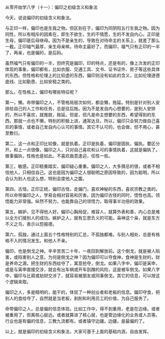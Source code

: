 从零开始学八字（十一）：偏印之初级含义和象法

今天，说说偏印的初级含义和象法。

与正印一样，偏印也是生我之物。但区别在于，偏印为同阴阳五行生我之物。因为同性，所以有相斥的因素在，即生不欲生，生的不情愿，生的不发自内心。正印是生母，偏印是后母继母。因为不是亲生的，导致在对待命主的关系上，就差了那么一截。正印福气最厚，亲生母亲嘛，待命主最好了。而偏印，福气只有正印的一半了，再亲，也是偏的，是后妈。

虽然福气只有偏印的一半，但终究是偏印，印的特点，还是有的，像上次发的正印体现的事象，偏印都有，比如衣服、交通工具、文书、证书证件、房子等这些具体的东西。但性格和伦理上的比较虚的东西，偏印则没有如此的含义，比如伦理道德底线、比如勤恳、比如安稳之类的。

那么，在性格上，偏印有哪些特征呢？

第一，懒。命带偏印之人，不管格局层次如何，都会懒，拖延。特别是针对别人安排给自己的人工作和任务，总是往后拖。因为不是发自内心想要的，是别人安排的，所以不喜欢，就推脱，拖延。但是，但凡是命主想要的东西，希望得到的东西，那就一点也不懒，特别的积极上进，通宵达旦。所以，偏印只会努力做自己喜欢的事情，或者自己发自内心认可的事情。其它不认可的，也会做，但不用心，甚至敷衍。

第二，这一点和正印比较像，就是执着。正印是执着，偏印是固执，偏执。要区分开。和上一点很像，偏印之人，只对自己喜欢和认可的事情执着，这就是偏执了。做事偏执，性格也是如此。不喜欢曲意逢迎，任性一些。

第三，敏感。正印稳重踏实，偏印疑心重重。偏印之人，大多猜忌的很，或者不相信他人，只相信自己。这也是因为偏印之人很聪明之原因导致的，因为聪明，所以会认为别人也这么想，特别会度他人之腹。

第四，古怪。正印正统，偏印古怪，走偏门，喜欢神秘的东西，喜欢宗教之类的。所以命带偏印之人，学易会相对容易和厉害。因为偏印古怪的同时，悟性也高。领悟能力非常强。纵然不努力，也能靠自己的领悟力，取得事半功倍的效果。

第五，嫉妒，见不得他人好。偏印心胸局促，难容人，就算外表和善，内心总是难以全方们接别人的成功。嫉妒之人，就有忘恩负义的可能。枭神这个枭，就是东方不义之鸟，表示以怨报德。

第六，孤独，通过上面五个性格特别的汇总，不孤独都难。与别人相处，总是有格格不入的情况发生。和他人不亲。

偏印，也是倒戈之神。辛辛苦苦二十年，一夜回到解放前。这个倒戈，就是被人陷害，或陷害别人之意。为何是倒戈之神？因为偏印可以夺食神，食神是生财的，财是养命之源。把生财的东西给夺了，寓意抢夺，倒戈。如果八字中，偏印是寅申，或是与寅申直接交涉，就会有出车祸或开车刮蹭的风险，这是被车倒戈。如果八字中，偏印与比肩或劫财交涉了，就容易被朋友或同事倒戈。其它的信息，可以按这个逻辑来取。

偏印之人，多是精明的，能干的，体现了一种创业者和老板的信息。偏印夺食，把别人的食给夺了，自然就是当老板，剥削和利用员工的价值，为自己服务了。

命带偏印之人，总是偏的信息体现。比如工作中，得不到重用，老是在边缘。或者被重用了，但离核心层远。或者就算进了核心层，也是管边缘化的业务或人员等。行业也是有偏的信息，三教九流都有。或者镇守边疆。边疆，是最偏的了。

以上，就是偏印的初级含义和象法，大家可基于上面的基础内涵，自由发挥。


